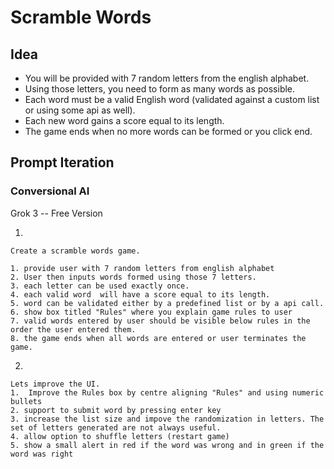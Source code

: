 # Scramble Words

## Idea

- You will be provided with 7 random letters from the english alphabet.
- Using those letters, you need to form as many words as possible.
- Each word must be a valid English word (validated against a custom list or using some api as well).
- Each new word gains a score equal to its length.
- The game ends when no more words can be formed or you click end.


## Prompt Iteration

### Conversional AI

Grok 3 -- Free Version 

1. 

    Create a scramble words game.

    1. provide user with 7 random letters from english alphabet
    2. User then inputs words formed using those 7 letters.
    3. each letter can be used exactly once.
    4. each valid word  will have a score equal to its length.
    5. word can be validated either by a predefined list or by a api call.
    6. show box titled "Rules" where you explain game rules to user
    7. valid words entered by user should be visible below rules in the order the user entered them.
    8. the game ends when all words are entered or user terminates the game.
    

2. 

    Lets improve the UI.
    1.  Improve the Rules box by centre aligning "Rules" and using numeric bullets
    2. support to submit word by pressing enter key
    3. increase the list size and impove the randomization in letters. The set of letters generated are not always useful.
    4. allow option to shuffle letters (restart game)
    5. show a small alert in red if the word was wrong and in green if the word was right
